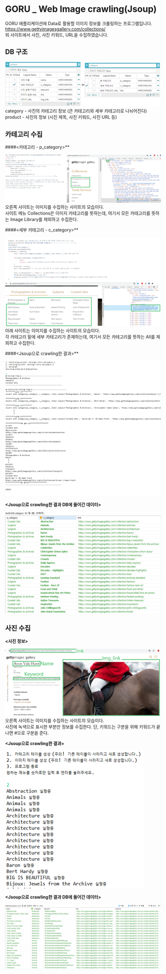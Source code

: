 # GORU _ Web Image crawling(Jsoup)

GORU 애플리케이션에 Data로 활용할 이미지 정보를 크롤링하는 프로그램입니다.   
https://www.gettyimagesgallery.com/collections/   
위 사이트에서 사진, 사진 키워드, URL을 수집하였습니다.   

   
     
## DB 구조   
   
![00.DB 구조.png](/img/00.db%20structure.PNG)    
category - 사진의 카테고리 정보 (큰 카테고리와 세부 카테고리로 나뉘어진다)   
product - 사진의 정보 (시진 제목, 사진 키워드, 사진 URL 등)   
   
      
## 카테고리 수집      
   ####<카테고리 - p_category>**   
   
![01.카테고리 코드.png](/img/01.p_category.png)   
오른쪽 사이트는 이미지를 수집하는 사이트의 모습이다.    
사이트 메뉴 Collections은 이미지 카테고리를 뜻하는데, 여기서 모든 카테고리를 뜻하는 Image Library를 제외하고 수집한다.    
   
   ####<세부 카테고리 - c_category>**   
   
![02.세부 카테고리 코드.png](/img/02.c_category.png)      
아래 사이트는 이미지를 수집하는 사이트의 모습이다.    
각 카테고리 밑에 세부 카테고리가 존재하는데, 여기서 모든 카테고리를 뜻하는 All를 제외하고 수집한다.    
   
   ####<Jsoup으로 crawling한 결과>**  
   
![03.카테고리 수집 실행 결과.png](/img/03.menu1_result.png)   
   
**<Jsoup으로 crawling한 결과 DB에 들어간 데이터>**  
   
![03.카테고리 수집 실행 결과 data.png](/img/03.menu1_result_DBdataExample.PNG)     
   
## 사진 수집      
**<사진 정보>**   
   
![04.이미지 수집 예시.png](/img/04.img_info.png)   
오른쪽 사이트는 이미지를 수집하는 사이트의 모습이다.    
사진에 녹색으로 표시한 부분만 정보를 수집한다.
단, 키워드는 구분을 위해 키워드가 끝나면 #으로 구분을 준다.
   
**<Jsoup으로 crawling한 결과>**   
   
![05.이미지 수집 실행 결과.png](/img/05.menu2_result.PNG)   
   
**<Jsoup으로 crawling한 결과 DB에 들어간 데이터>**  
   
![05.이미지 수집 실행 결과 data.png](/img/05.menu2_result_DBdataExample.PNG)   
